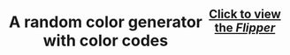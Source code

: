 <div style="display:flex;text-align:center">
<h1 style="text-align:center">A random color generator with color codes</h1>
<h2><a href="https://raghava-moorthy.github.io/colorFlipper/colorFlipper/index.html" target="_blank">Click to view the <i>Flipper<i></a></h2>
</div>
